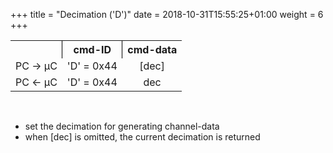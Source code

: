 +++
title = "Decimation ('D')"
date = 2018-10-31T15:55:25+01:00
weight = 6
+++
<table style="text-align: center;">
    <tr>
        <th></th>
        <th style="text-align: center; border-left: 1px solid black;">cmd-ID</th>
        <th style="text-align: center; border-left: 1px solid black;" colspan="10">cmd-data</th>
    </tr>
    <tr>
      <td> PC -> µC </td>
      <td> 'D' = 0x44 </td>
	  <td> [dec] </td>
    </tr>
    <tr>
      <td> PC <- µC </td>
      <td> 'D' = 0x44 </td>
	  <td> dec </td>
    </tr>
</table>​

* set the decimation for generating channel-data  
* when [dec] is omitted, the current decimation is returned  